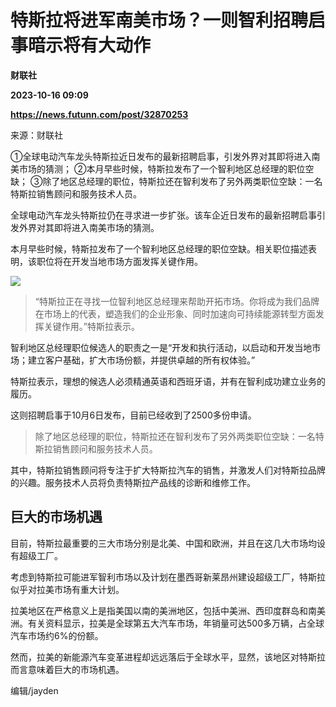 # 特斯拉将进军南美市场？一则智利招聘启事暗示将有大动作
**财联社**

**2023-10-16 09:09**

**https://news.futunn.com/post/32870253**

来源：财联社

①全球电动汽车龙头特斯拉近日发布的最新招聘启事，引发外界对其即将进入南美市场的猜测； ②本月早些时候，特斯拉发布了一个智利地区总经理的职位空缺； ③除了地区总经理的职位，特斯拉还在智利发布了另外两类职位空缺：一名特斯拉销售顾问和服务技术人员。

全球电动汽车龙头特斯拉仍在寻求进一步扩张。该车企近日发布的最新招聘启事引发外界对其即将进入南美市场的猜测。

本月早些时候，特斯拉发布了一个智利地区总经理的职位空缺。相关职位描述表明，该职位将在开发当地市场方面发挥关键作用。

![](https://postimg.futunn.com/16974456227635273176493.png)

> “特斯拉正在寻找一位智利地区总经理来帮助开拓市场。你将成为我们品牌在市场上的代表，塑造我们的企业形象、同时加速向可持续能源转型方面发挥关键作用。”特斯拉表示。

智利地区总经理职位候选人的职责之一是“开发和执行活动，以启动和开发当地市场；建立客户基础，扩大市场份额，并提供卓越的所有权体验。”

特斯拉表示，理想的候选人必须精通英语和西班牙语，并有在智利成功建立业务的履历。

这则招聘启事于10月6日发布，目前已经收到了2500多份申请。

> 除了地区总经理的职位，特斯拉还在智利发布了另外两类职位空缺：一名特斯拉销售顾问和服务技术人员。

其中，特斯拉销售顾问将专注于扩大特斯拉汽车的销售，并激发人们对特斯拉品牌的兴趣。服务技术人员将负责特斯拉产品线的诊断和维修工作。

巨大的市场机遇
-------

目前，特斯拉最重要的三大市场分别是北美、中国和欧洲，并且在这几大市场均设有超级工厂。

考虑到特斯拉可能进军智利市场以及计划在墨西哥新莱昂州建设超级工厂，特斯拉似乎对拉美市场有重大计划。

拉美地区在严格意义上是指美国以南的美洲地区，包括中美洲、西印度群岛和南美洲。有关资料显示，拉美是全球第五大汽车市场，年销量可达500多万辆，占全球汽车市场约6%的份额。

然而，拉美的新能源汽车变革进程却远远落后于全球水平，显然，该地区对特斯拉而言意味着巨大的市场机遇。

编辑/jayden
